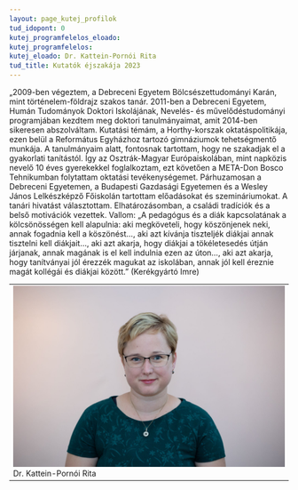 ```yaml
---
layout: page_kutej_profilok
tud_idopont: 0
kutej_programfelelos_eloado: 
kutej_programfelelos: 
kutej_eloado: Dr. Kattein-Pornói Rita
tud_title: Kutatók éjszakája 2023
---
```

„2009-ben végeztem, a Debreceni Egyetem Bölcsészettudományi Karán, mint történelem-földrajz szakos tanár.
2011-ben a Debreceni Egyetem, Humán Tudományok Doktori Iskolájának, Nevelés- és művelődéstudományi programjában kezdtem meg doktori tanulmányaimat, amit 2014-ben sikeresen abszolváltam. Kutatási témám, a Horthy-korszak oktatáspolitikája, ezen belül a Református Egyházhoz tartozó gimnáziumok tehetségmentő munkája. 
A tanulmányaim alatt, fontosnak tartottam, hogy ne szakadjak el a gyakorlati tanítástól. Így az Osztrák-Magyar Európaiskolában, mint napközis nevelő 10 éves gyerekekkel foglalkoztam, ezt követően a META-Don Bosco Tehnikumban folytattam oktatási tevékenységemet. Párhuzamosan a Debreceni Egyetemen, a Budapesti Gazdasági Egyetemen és a Wesley János Lelkészképző Főiskolán tartottam előadásokat és szemináriumokat.
A tanári hivatást választottam. Elhatározásomban, a családi tradíciók és a belső motivációk vezettek.  Vallom: „A pedagógus és a diák kapcsolatának a kölcsönösségen kell alapulnia: aki megköveteli, hogy köszönjenek neki, annak fogadnia kell a köszönést…, aki azt kívánja tiszteljék diákjai annak tisztelni kell diákjait…, aki azt akarja, hogy diákjai a tökéletesedés útján járjanak, annak magának is el kell indulnia ezen az úton…, aki azt akarja, hogy tanítványai jól érezzék magukat az iskolában, annak jól kell éreznie magát kollégái és diákjai között.” (Kerékgyártó Imre)




 <table class="picture">
<tr>
<td>

<div class="gallery">
    <img src="images/kattein_pornoi_rita.jpg" max-width="250" max-height="200">
  <div class="desc">Dr. Kattein-Pornói Rita</div>
</div>

</td>
</tr>
</table>